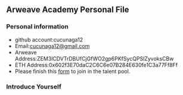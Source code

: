 ## Arweave Academy Personal File

### Personal information

- github account:cucunaga12
- Email:cucunaga12@gmail.com
- Arweave Address:ZEM3lCDVTrDBUfCjGfWO2gp6PKfSycQPSlZyvoksCBw
- ETH Address:0x602f3E70daC2C6C6e07B284E630fe1C3a77Ff8Ff
- Please finish this [form](https://docs.google.com/forms/d/e/1FAIpQLSfWA5fIIcBgmRppm3jNz5vmf9Mai_QMVil-2pO4r7YKn_Zhtw/viewform?usp=sf_link) to join in the talent pool.

### Introduce Yourself
